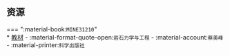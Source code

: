 ## 资源  
=== ":material-book:`MINE31210`"  
    * [教材](http://api.cqu-openlib.cn/file?key=i6rww290hpod) - :material-format-quote-open:`岩石力学与工程` - :material-account:`蔡美峰` - :material-printer:`科学出版社`  